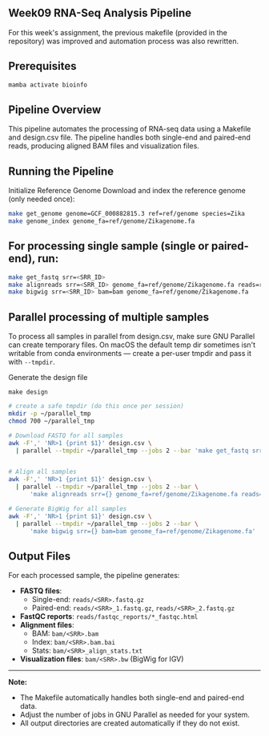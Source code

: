 ## Week09 RNA-Seq Analysis Pipeline
For this week's assignment, the previous makefile (provided in the repository) was improved and automation process was also rewritten. 

## Prerequisites

```bash
mamba activate bioinfo
```

## Pipeline Overview

This pipeline automates the processing of RNA-seq data using a Makefile and design.csv file. The pipeline handles both single-end and paired-end reads, producing aligned BAM files and visualization files.

## Running the Pipeline

Initialize Reference Genome
Download and index the reference genome (only needed once):

```bash
make get_genome genome=GCF_000882815.3 ref=ref/genome species=Zika
make genome_index genome_fa=ref/genome/Zikagenome.fa
```
## For processing single sample (single or paired-end), run:

```bash
make get_fastq srr=<SRR_ID>
make alignreads srr=<SRR_ID> genome_fa=ref/genome/Zikagenome.fa reads=reads bam=bam
make bigwig srr=<SRR_ID> bam=bam genome_fa=ref/genome/Zikagenome.fa
```
## Parallel processing of multiple samples 
To process all samples in parallel from design.csv, make sure GNU Parallel can create temporary files. On macOS the default temp dir sometimes isn't writable from conda environments — create a per-user tmpdir and pass it with `--tmpdir`.

Generate the design file
```
make design
```

```bash
# create a safe tmpdir (do this once per session)
mkdir -p ~/parallel_tmp
chmod 700 ~/parallel_tmp

# Download FASTQ for all samples
awk -F',' 'NR>1 {print $1}' design.csv \
  | parallel --tmpdir ~/parallel_tmp --jobs 2 --bar 'make get_fastq srr={}'


# Align all samples
awk -F',' 'NR>1 {print $1}' design.csv \
  | parallel --tmpdir ~/parallel_tmp --jobs 2 --bar \
      'make alignreads srr={} genome_fa=ref/genome/Zikagenome.fa reads=reads bam=bam'

# Generate BigWig for all samples
awk -F',' 'NR>1 {print $1}' design.csv \
  | parallel --tmpdir ~/parallel_tmp --jobs 2 --bar \
      'make bigwig srr={} bam=bam genome_fa=ref/genome/Zikagenome.fa'
```

## Output Files

For each processed sample, the pipeline generates:

- **FASTQ files**: 
  - Single-end: `reads/<SRR>.fastq.gz`
  - Paired-end: `reads/<SRR>_1.fastq.gz`, `reads/<SRR>_2.fastq.gz`
- **FastQC reports**: `reads/fastqc_reports/*_fastqc.html`
- **Alignment files**: 
  - BAM: `bam/<SRR>.bam`
  - Index: `bam/<SRR>.bam.bai`
  - Stats: `bam/<SRR>_align_stats.txt`
- **Visualization files**: `bam/<SRR>.bw` (BigWig for IGV)

---

**Note:**
- The Makefile automatically handles both single-end and paired-end data.
- Adjust the number of jobs in GNU Parallel as needed for your system.
- All output directories are created automatically if they do not exist.
